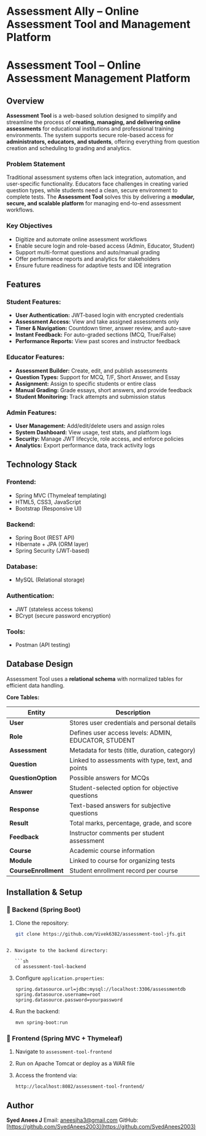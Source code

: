 # Assessment Ally – Online Assessment Tool and Management Platform

# Assessment Tool – Online Assessment Management Platform

## Overview
**Assessment Tool** is a web-based solution designed to simplify and streamline the process of **creating, managing, and delivering online assessments** for educational institutions and professional training environments. The system supports secure role-based access for **administrators, educators, and students**, offering everything from question creation and scheduling to grading and analytics.

### Problem Statement
Traditional assessment systems often lack integration, automation, and user-specific functionality. Educators face challenges in creating varied question types, while students need a clean, secure environment to complete tests. The **Assessment Tool** solves this by delivering a **modular, secure, and scalable platform** for managing end-to-end assessment workflows.

### Key Objectives
- Digitize and automate online assessment workflows
- Enable secure login and role-based access (Admin, Educator, Student)
- Support multi-format questions and auto/manual grading
- Offer performance reports and analytics for stakeholders
- Ensure future readiness for adaptive tests and IDE integration

## Features

### Student Features:
- **User Authentication:** JWT-based login with encrypted credentials
- **Assessment Access:** View and take assigned assessments only
- **Timer & Navigation:** Countdown timer, answer review, and auto-save
- **Instant Feedback:** For auto-graded sections (MCQ, True/False)
- **Performance Reports:** View past scores and instructor feedback

### Educator Features:
- **Assessment Builder:** Create, edit, and publish assessments
- **Question Types:** Support for MCQ, T/F, Short Answer, and Essay
- **Assignment:** Assign to specific students or entire class
- **Manual Grading:** Grade essays, short answers, and provide feedback
- **Student Monitoring:** Track attempts and submission status

### Admin Features:
- **User Management:** Add/edit/delete users and assign roles
- **System Dashboard:** View usage, test stats, and platform logs
- **Security:** Manage JWT lifecycle, role access, and enforce policies
- **Analytics:** Export performance data, track activity logs

## Technology Stack

### Frontend:
- Spring MVC (Thymeleaf templating)
- HTML5, CSS3, JavaScript
- Bootstrap (Responsive UI)

### Backend:
- Spring Boot (REST API)
- Hibernate + JPA (ORM layer)
- Spring Security (JWT-based)

### Database:
- MySQL (Relational storage)

### Authentication:
- JWT (stateless access tokens)
- BCrypt (secure password encryption)

### Tools:
- Postman (API testing)

## Database Design

Assessment Tool uses a **relational schema** with normalized tables for efficient data handling.

**Core Tables:**

| Entity | Description |
|--------|-------------|
| **User** | Stores user credentials and personal details |
| **Role** | Defines user access levels: ADMIN, EDUCATOR, STUDENT |
| **Assessment** | Metadata for tests (title, duration, category) |
| **Question** | Linked to assessments with type, text, and points |
| **QuestionOption** | Possible answers for MCQs |
| **Answer** | Student-selected option for objective questions |
| **Response** | Text-based answers for subjective questions |
| **Result** | Total marks, percentage, grade, and score |
| **Feedback** | Instructor comments per student assessment |
| **Course** | Academic course information |
| **Module** | Linked to course for organizing tests |
| **CourseEnrollment** | Student enrollment record per course |

## Installation & Setup

### 🔹 Backend (Spring Boot)
1. Clone the repository:
   ```sh
   git clone https://github.com/Vivek6382/assessment-tool-jfs.git
```

2. Navigate to the backend directory:

   ```sh
   cd assessment-tool-backend
   ```
3. Configure `application.properties`:

   ```properties
   spring.datasource.url=jdbc:mysql://localhost:3306/assessmentdb
   spring.datasource.username=root
   spring.datasource.password=yourpassword
   ```
4. Run the backend:

   ```sh
   mvn spring-boot:run
   ```

### 🔹 Frontend (Spring MVC + Thymeleaf)

1. Navigate to `assessment-tool-frontend`
2. Run on Apache Tomcat or deploy as a WAR file
3. Access the frontend via:

   ```
   http://localhost:8082/assessment-tool-frontend/
   ```

## Author

**Syed Anees J**
Email: aneesjha3@gmail.com
GitHub: [https://github.com/SyedAnees2003](https://github.com/SyedAnees2003)

